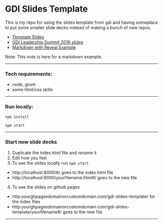 
# GDI Slides Template

This is my repo for using the slides template from gdi and having someplace to put some smaller slide decks instead of making a bunch of new repos.

- [Template Slides](http://kcjonesevans.com/gdi-slides-template/)
- [GDI Leadership Summit 2016 slides](http://kcjonesevans.com/gdi-slides-template/gdi-leadership-summit-16.html#/)
- [Markdown with Reveal Example](http://kcjonesevans.com/gdi-slides-template/markdown-test.html#/)

Note: This note is here for a markdown example.

---

### Tech requirements:

 - node, grunt
 - some html/css skills

---

### Run locally:

```npm install```

```npm start```

---

### Start new slide decks

1. Duplicate the index.html file and rename it
2. Edit how you feel
3. To see the slides locally run ```npm start```
 - http://localhost:8000/#/ goes to the index.html file
 - http://localhost:8000/yourfilename.html#/ goes to the new file
4. To see the slides on github pages
 - http:yourghpagesdomainorcustomdomain.com/gdi-slides-template/ for the index files
 - http:yourghpagesdomainorcustomdomain.com/gdi-slides-template/yourfilename#/ goes to the new file

---
